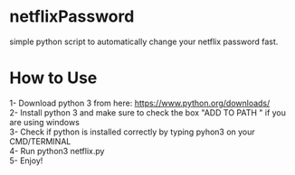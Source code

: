 # netflixPassword
simple python script to automatically change your netflix password fast.
# How to Use
1- Download python 3 from here: https://www.python.org/downloads/ \
2- Install python 3 and make sure to check the box "ADD TO PATH " if you are using windows\
3- Check if python is installed correctly by typing pyhon3 on your CMD/TERMINAL\
4- Run python3 netflix.py\
5- Enjoy!
